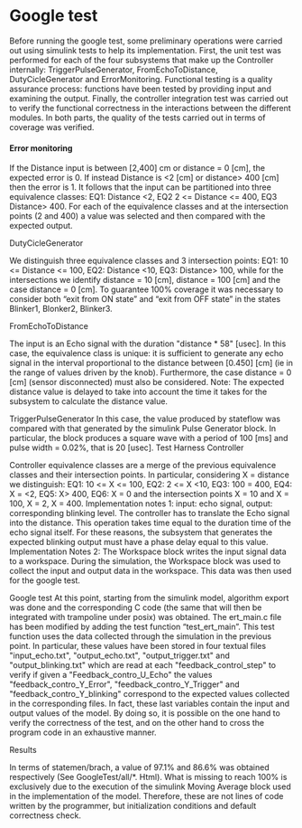 <H1> Google test </H1>

Before running the google test, some preliminary operations were carried out using simulink tests to help its implementation.
First, the unit test was performed for each of the four subsystems that make up the Controller internally: TriggerPulseGenerator, FromEchoToDistance, DutyCicleGenerator and ErrorMonitoring. 
Functional testing is a quality assurance process: functions have been tested by providing input and examining the output.
Finally, the controller integration test was carried out to verify the functional correctness in the interactions between the different modules.
In both parts, the quality of the tests carried out in terms of coverage was verified. 

<H4> Error monitoring </H4>

If the Distance input is between [2,400] cm or distance = 0 [cm], the expected error is 0. If instead Distance is <2 [cm] or distance> 400 [cm] then the error is 1.
It follows that the input can be partitioned into three equivalence classes: EQ1: Distance <2, EQ2 2 <= Distance <= 400, EQ3 Distance> 400.
For each of the equivalence classes and at the intersection points (2 and 400) a value was selected and then compared with the expected output.

DutyCicleGenerator

We distinguish three equivalence classes and 3 intersection points:
EQ1: 10 <= Distance <= 100, EQ2: Distance <10, EQ3: Distance> 100, while for the intersections we identify distance = 10 [cm], distance = 100 [cm] and the case distance = 0 [cm].
To guarantee 100% coverage it was necessary to consider both “exit from ON state” and “exit from OFF state” in the states Blinker1, Blonker2, Blinker3.

FromEchoToDistance

The input is an Echo signal with the duration "distance * 58" [usec]. In this case, the equivalence class is unique: it is sufficient to generate any echo signal in the interval proportional to the distance between [0.450] [cm] (ie in the range of values driven by the knob).
Furthermore, the case distance = 0 [cm] (sensor disconnected) must also be considered.
Note: The expected distance value is delayed to take into account the time it takes for the subsystem to calculate the distance value.


TriggerPulseGenerator
In this case, the value produced by stateflow was compared with that generated by the simulink Pulse Generator block. In particular, the block produces a square wave with a period of 100 [ms] and pulse width = 0.02%, that is 20 [usec].
Test Harness Controller

Controller equivalence classes are a merge of the previous equivalence classes and their intersection points. In particular, considering X = distance we distinguish:
EQ1: 10 <= X <= 100, EQ2: 2 <= X <10, EQ3: 100 <X> = 400, EQ4: X = <2, EQ5: X> 400, EQ6: X = 0 and the intersection points X = 10 and X = 100, X = 2, X = 400.
Implementation notes 1: input: echo signal, output: corresponding blinking level. The controller has to translate the Echo signal into the distance. This operation takes time equal to the duration time of the echo signal itself. For these reasons, the subsystem that generates the expected blinking output must have a phase delay equal to this value.
Implementation Notes 2: The Workspace block writes the input signal data to a workspace. During the simulation, the Workspace block was used to collect the input and output data in the workspace. This data was then used for the google test.

Google test
At this point, starting from the simulink model, algorithm export was done and the corresponding C code (the same that will then be integrated with trampoline under posix) was obtained.
The ert_main.c file has been modified by adding the test function “test_ert_main”. This test function uses the data collected through the simulation in the previous point. In particular, these values have been stored in four textual files "input_echo.txt", "output_echo.txt", "output_trigger.txt" and "output_blinking.txt" which are read at each "feedback_control_step" to verify if given a "Feedback_contro_U_Echo" the values "feedback_contro_Y_Error", "feedback_contro_Y_Trigger" and "feedback_contro_Y_blinking" correspond to the expected values collected in the corresponding files. In fact, these last variables contain the input and output values of the model.
By doing so, it is possible on the one hand to verify the correctness of the test, and on the other hand to cross the program code in an exhaustive manner.

Results

In terms of statemen/brach, a value of 97.1% and 86.6% was obtained respectively (See GoogleTest/all/*. Html).
What is missing to reach 100% is exclusively due to the execution of the simulink Moving Average block used in the implementation of the model. Therefore, these are not lines of code written by the programmer, but initialization conditions and default correctness check.
